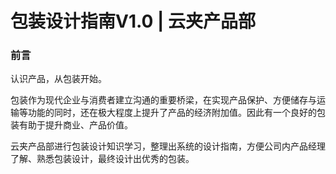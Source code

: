 # 包装设计指南V1.0 | 云夹产品部

### 前言

认识产品，从包装开始。

包装作为现代企业与消费者建立沟通的重要桥梁，在实现产品保护、方便储存与运输等功能的同时，还在极大程度上提升了产品的经济附加值。因此有一个良好的包装有助于提升商业、产品价值。


云夹产品部进行包装设计知识学习，整理出系统的设计指南，方便公司内产品经理了解、熟悉包装设计，最终设计出优秀的包装。
